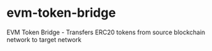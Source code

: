 # evm-token-bridge
EVM Token Bridge - Transfers ERC20 tokens from source blockchain network to target network